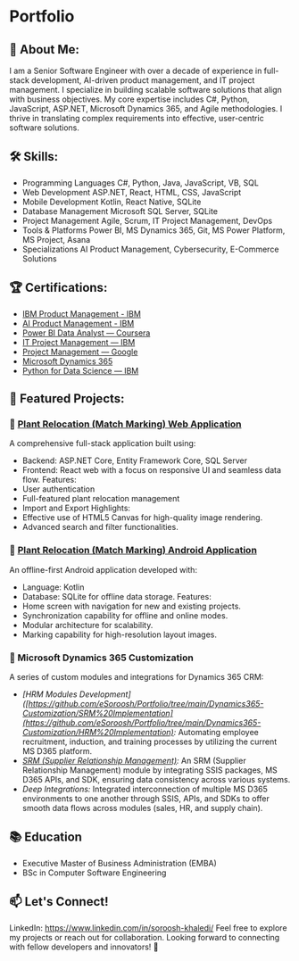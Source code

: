 # Portfolio
## 👋 About Me:
I am a Senior Software Engineer with over a decade of experience in full-stack development, AI-driven product management, and IT project management. I specialize in building scalable software solutions that align with business objectives. My core expertise includes C#, Python, JavaScript, ASP.NET, Microsoft Dynamics 365, and Agile methodologies. I thrive in translating complex requirements into effective, user-centric software solutions.

## 🛠️ Skills:
- Programming Languages
    C#, Python, Java, JavaScript, VB, SQL
- Web Development
    ASP.NET, React, HTML, CSS, JavaScript
- Mobile Development
    Kotlin, React Native, SQLite
- Database Management
    Microsoft SQL Server, SQLite
- Project Management
    Agile, Scrum, IT Project Management, DevOps
- Tools & Platforms
    Power BI, MS Dynamics 365, Git, MS Power Platform, MS Project, Asana
- Specializations
    AI Product Management, Cybersecurity, E-Commerce Solutions
  
## 🏆 Certifications:
  - [IBM Product Management - IBM](https://coursera.org/share/4a0b26d32979262ed54298db4ab4dfbc)
  - [AI Product Management - IBM](https://coursera.org/share/3c365efc7bd0fb4143cfd8a430cfb35f)
  - [Power BI Data Analyst — Coursera](https://coursera.org/share/26990f436407202b9e5abbe472d4cdcd)
  - [IT Project Management — IBM](https://coursera.org/share/205e864e04d09d53a943c481175ae067)
  - [Project Management — Google](https://coursera.org/share/eab1aeb6266583face045507d368be85)
  - [Microsoft Dynamics 365](https://coursera.org/share/eca6ccb02c99e4918c99b7985a7adcf2)
  - [Python for Data Science — IBM](https://www.credly.com/badges/c414afc2-b072-4d47-b4b8-87c41c5d3c08)

## 🚀 Featured Projects:

### 📌 [Plant Relocation (Match Marking) Web Application](https://github.com/eSoroosh/Portfolio/tree/main/Plant%20Relocation%20Application)
A comprehensive full-stack application built using:
- Backend: ASP.NET Core, Entity Framework Core, SQL Server
- Frontend: React web with a focus on responsive UI and seamless data flow.
Features: 
- User authentication
- Full-featured plant relocation management
- Import and Export 
Highlights:
- Effective use of HTML5 Canvas for high-quality image rendering.
- Advanced search and filter functionalities.

### 📌 [Plant Relocation (Match Marking) Android Application](https://github.com/eSoroosh/Portfolio/tree/main/Plant%20Relocation%20Application)
An offline-first Android application developed with:
- Language: Kotlin
- Database: SQLite for offline data storage.
Features:
- Home screen with navigation for new and existing projects.
- Synchronization capability for offline and online modes.
- Modular architecture for scalability.
- Marking capability for high-resolution layout images.

### 📌 Microsoft Dynamics 365 Customization
A series of custom modules and integrations for Dynamics 365 CRM:
- *[HRM Modules Development]([https://github.com/eSoroosh/Portfolio/tree/main/Dynamics365-Customization/SRM%20Implementation](https://github.com/eSoroosh/Portfolio/tree/main/Dynamics365-Customization/HRM%20Implementation):* Automating employee recruitment, induction, and training processes by utilizing the current MS D365 platform.
- *[SRM (Supplier Relationship Management)](https://github.com/eSoroosh/Portfolio/tree/main/Dynamics365-Customization/SRM%20Implementation):* An SRM (Supplier Relationship Management) module by integrating SSIS packages, MS D365 APIs, and SDK, ensuring data consistency across various systems.
- *Deep Integrations:* Integrated interconnection of multiple MS D365 environments to one another through SSIS, APIs, and SDKs to offer smooth data flows across modules (sales, HR, and supply chain).
  
## 📚 Education
  - Executive Master of Business Administration (EMBA)
  - BSc in Computer Software Engineering 

## 📫 Let's Connect!
LinkedIn: https://www.linkedin.com/in/soroosh-khaledi/
Feel free to explore my projects or reach out for collaboration. Looking forward to connecting with fellow developers and innovators! 🚀
